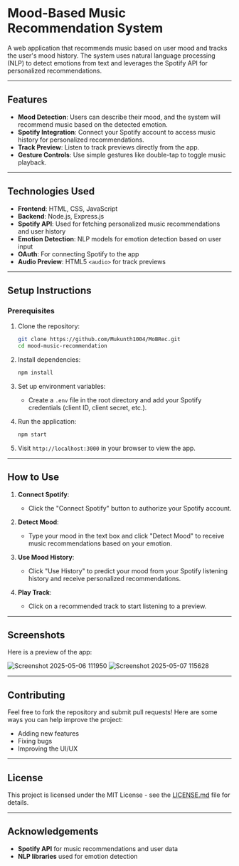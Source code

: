 # Mood-Based Music Recommendation System

A web application that recommends music based on user mood and tracks the user's mood history. The system uses natural language processing (NLP) to detect emotions from text and leverages the Spotify API for personalized recommendations. 

---

## Features

- **Mood Detection**: Users can describe their mood, and the system will recommend music based on the detected emotion.
- **Spotify Integration**: Connect your Spotify account to access music history for personalized recommendations.
- **Track Preview**: Listen to track previews directly from the app.
- **Gesture Controls**: Use simple gestures like double-tap to toggle music playback.

---

## Technologies Used

- **Frontend**: HTML, CSS, JavaScript
- **Backend**: Node.js, Express.js
- **Spotify API**: Used for fetching personalized music recommendations and user history
- **Emotion Detection**: NLP models for emotion detection based on user input
- **OAuth**: For connecting Spotify to the app
- **Audio Preview**: HTML5 `<audio>` for track previews

---

## Setup Instructions

### Prerequisites

1. Clone the repository:
    ```bash
    git clone https://github.com/Mukunth1004/MoBRec.git
    cd mood-music-recommendation
    ```

2. Install dependencies:
    ```bash
    npm install
    ```

3. Set up environment variables:
    - Create a `.env` file in the root directory and add your Spotify credentials (client ID, client secret, etc.).

4. Run the application:
    ```bash
    npm start
    ```

5. Visit `http://localhost:3000` in your browser to view the app.

---

## How to Use

1. **Connect Spotify**:
   - Click the "Connect Spotify" button to authorize your Spotify account.
   
2. **Detect Mood**:
   - Type your mood in the text box and click "Detect Mood" to receive music recommendations based on your emotion.

3. **Use Mood History**:
   - Click "Use History" to predict your mood from your Spotify listening history and receive personalized recommendations.

4. **Play Track**:
   - Click on a recommended track to start listening to a preview.

---

## Screenshots

Here is a preview of the app:

![Screenshot 2025-05-06 111950](https://github.com/user-attachments/assets/dc553a2d-1976-4dd1-828a-b02831429570)
![Screenshot 2025-05-07 115628](https://github.com/user-attachments/assets/8d8e96ca-e97a-4870-a58b-b2aead1a0cdd)


---

## Contributing

Feel free to fork the repository and submit pull requests! Here are some ways you can help improve the project:

- Adding new features
- Fixing bugs
- Improving the UI/UX

---

## License

This project is licensed under the MIT License - see the [LICENSE.md](LICENSE.md) file for details.

---

## Acknowledgements

- **Spotify API** for music recommendations and user data
- **NLP libraries** used for emotion detection
